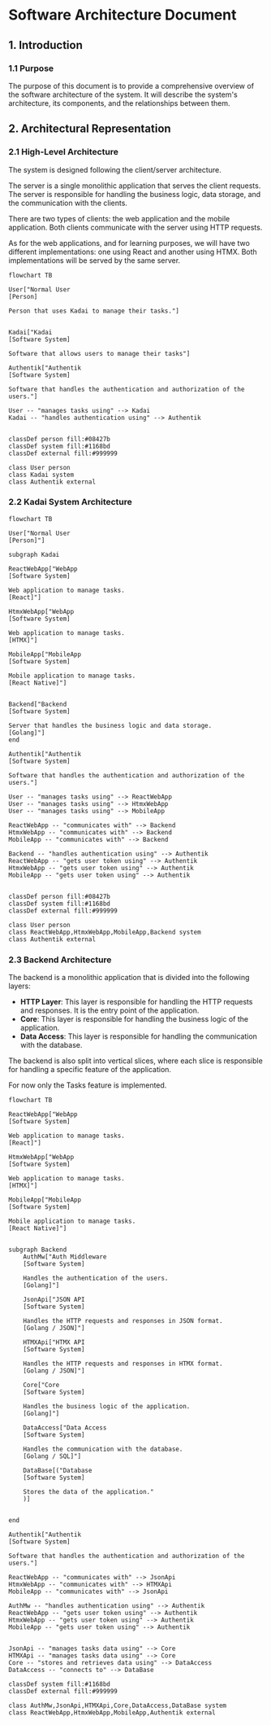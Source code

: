 # Software Architecture Document

## 1. Introduction

### 1.1 Purpose

The purpose of this document is to provide a comprehensive overview of the software architecture of the system. It will describe the system's architecture, its components, and the relationships between them.

## 2. Architectural Representation

### 2.1 High-Level Architecture

The system is designed following the client/server architecture. 

The server is a single monolithic application that serves the client requests. The server is responsible for handling the business logic, data storage, and the communication with the clients.

There are two types of clients: the web application and the mobile application. Both clients communicate with the server using HTTP requests.

As for the web applications, and for learning purposes, we will have two different implementations: one using React and another using HTMX. Both implementations will be served by the same server.

```mermaid
flowchart TB

User["Normal User
[Person]

Person that uses Kadai to manage their tasks."]


Kadai["Kadai
[Software System]

Software that allows users to manage their tasks"]

Authentik["Authentik
[Software System]

Software that handles the authentication and authorization of the users."]

User -- "manages tasks using" --> Kadai
Kadai -- "handles authentication using" --> Authentik


classDef person fill:#08427b
classDef system fill:#1168bd
classDef external fill:#999999

class User person
class Kadai system
class Authentik external
```

### 2.2 Kadai System Architecture

```mermaid
flowchart TB

User["Normal User
[Person]"]

subgraph Kadai

ReactWebApp["WebApp
[Software System]

Web application to manage tasks.
[React]"]

HtmxWebApp["WebApp
[Software System]

Web application to manage tasks.
[HTMX]"]

MobileApp["MobileApp
[Software System]

Mobile application to manage tasks.
[React Native]"]


Backend["Backend
[Software System]

Server that handles the business logic and data storage.
[Golang]"]
end

Authentik["Authentik
[Software System]

Software that handles the authentication and authorization of the users."]

User -- "manages tasks using" --> ReactWebApp
User -- "manages tasks using" --> HtmxWebApp
User -- "manages tasks using" --> MobileApp

ReactWebApp -- "communicates with" --> Backend
HtmxWebApp -- "communicates with" --> Backend
MobileApp -- "communicates with" --> Backend

Backend -- "handles authentication using" --> Authentik
ReactWebApp -- "gets user token using" --> Authentik
HtmxWebApp -- "gets user token using" --> Authentik
MobileApp -- "gets user token using" --> Authentik


classDef person fill:#08427b
classDef system fill:#1168bd
classDef external fill:#999999

class User person
class ReactWebApp,HtmxWebApp,MobileApp,Backend system
class Authentik external
```

### 2.3 Backend Architecture

The backend is a monolithic application that is divided into the following layers:

- **HTTP Layer**: This layer is responsible for handling the HTTP requests and responses. It is the entry point of the application.
- **Core**: This layer is responsible for handling the business logic of the application.
- **Data Access**: This layer is responsible for handling the communication with the database.

The backend is also split into vertical slices, where each slice is responsible for handling a specific feature of the application.

For now only the Tasks feature is implemented.

```mermaid
flowchart TB

ReactWebApp["WebApp
[Software System]

Web application to manage tasks.
[React]"]

HtmxWebApp["WebApp
[Software System]

Web application to manage tasks.
[HTMX]"]

MobileApp["MobileApp
[Software System]

Mobile application to manage tasks.
[React Native]"]


subgraph Backend
    AuthMw["Auth Middleware
    [Software System]

    Handles the authentication of the users.
    [Golang]"]

    JsonApi["JSON API
    [Software System]

    Handles the HTTP requests and responses in JSON format.
    [Golang / JSON]"]

    HTMXApi["HTMX API
    [Software System]

    Handles the HTTP requests and responses in HTMX format.
    [Golang / JSON]"]

    Core["Core
    [Software System]

    Handles the business logic of the application.
    [Golang]"]

    DataAccess["Data Access
    [Software System]

    Handles the communication with the database.
    [Golang / SQL]"]

    DataBase[("Database
    [Software System]

    Stores the data of the application."
    )]


end

Authentik["Authentik
[Software System]

Software that handles the authentication and authorization of the users."]

ReactWebApp -- "communicates with" --> JsonApi
HtmxWebApp -- "communicates with" --> HTMXApi
MobileApp -- "communicates with" --> JsonApi

AuthMw -- "handles authentication using" --> Authentik
ReactWebApp -- "gets user token using" --> Authentik
HtmxWebApp -- "gets user token using" --> Authentik
MobileApp -- "gets user token using" --> Authentik


JsonApi -- "manages tasks data using" --> Core
HTMXApi -- "manages tasks data using" --> Core
Core -- "stores and retrieves data using" --> DataAccess
DataAccess -- "connects to" --> DataBase

classDef system fill:#1168bd
classDef external fill:#999999

class AuthMw,JsonApi,HTMXApi,Core,DataAccess,DataBase system
class ReactWebApp,HtmxWebApp,MobileApp,Authentik external
```